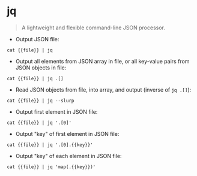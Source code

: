 # jq

> A lightweight and flexible command-line JSON processor.

- Output JSON file:

`cat {{file}} | jq`

- Output all elements from JSON array in file, or all key-value pairs from JSON objects in file:

`cat {{file}} | jq .[]`

- Read JSON objects from file, into array, and output (inverse of `jq .[]`):

`cat {{file}} | jq --slurp`

- Output first element in JSON file:

`cat {{file}} | jq '.[0]'`

- Output "key" of first element in JSON file:

`cat {{file}} | jq '.[0].{{key}}'`

- Output "key" of each element in JSON file:

`cat {{file}} | jq 'map(.{{key}})'`
